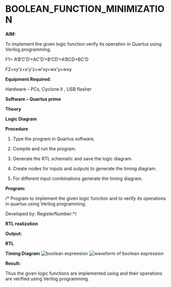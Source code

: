# BOOLEAN_FUNCTION_MINIMIZATION

**AIM:**

To implement the given logic function verify its operation in Quartus using Verilog programming.

F1= A’B’C’D’+AC’D’+B’CD’+A’BCD+BC’D 

F2=xy’z+x’y’z+w’xy+wx’y+wxy

**Equipment Required:**

Hardware – PCs, Cyclone II , USB flasher

**Software – Quartus prime**

**Theory**

**Logic Diagram**

**Procedure**

1.	Type the program in Quartus software.

2.	Compile and run the program.

3.	Generate the RTL schematic and save the logic diagram.

4.	Create nodes for inputs and outputs to generate the timing diagram.

5.	For different input combinations generate the timing diagram.


**Program:**

/* Program to implement the given logic function and to verify its operations in quartus using Verilog programming. 

Developed by: RegisterNumber:*/


**RTL realization**

**Output:**

**RTL**

**Timing Diagram**
![boolean expreesion](https://github.com/user-attachments/assets/e9e64689-0bcc-4b45-8194-6306945db684)
![waveform of boolean expression](https://github.com/user-attachments/assets/8aa035d1-cee9-41d0-b2b1-97177850aa6c)

**Result:**

Thus the given logic functions are implemented using and their operations are verified using Verilog programming.

